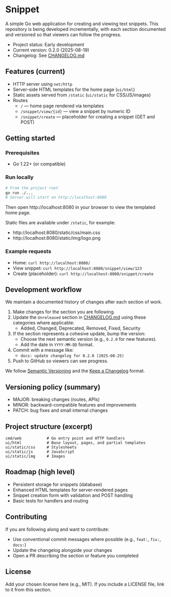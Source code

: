# Snippet

A simple Go web application for creating and viewing text snippets. This repository is being developed incrementally, with each section documented and versioned so that viewers can follow the progress.

- Project status: Early development
- Current version: 0.2.0 (2025-08-19)
- Changelog: See [CHANGELOG.md](./CHANGELOG.md)

## Features (current)
- HTTP server using `net/http`
- Server-side HTML templates for the home page (`ui/html`)
- Static assets served from `/static` (`ui/static` for CSS/JS/images)
- Routes
  - `/` — home page rendered via templates
  - `/snippet/view/{id}` — view a snippet by numeric ID
  - `/snippet/create` — placeholder for creating a snippet (GET and POST)

## Getting started

### Prerequisites
- Go 1.22+ (or compatible)

### Run locally
```bash
# From the project root
go run ./...
# Server will start on http://localhost:8080
```

Then open http://localhost:8080 in your browser to view the templated home page.

Static files are available under `/static`, for example:
- http://localhost:8080/static/css/main.css
- http://localhost:8080/static/img/logo.png

### Example requests
- Home: `curl http://localhost:8080/`
- View snippet: `curl http://localhost:8080/snippet/view/123`
- Create (placeholder): `curl http://localhost:8080/snippet/create`

## Development workflow
We maintain a documented history of changes after each section of work.

1. Make changes for the section you are following.
2. Update the `Unreleased` section in [CHANGELOG.md](./CHANGELOG.md) using these categories where applicable:
   - Added, Changed, Deprecated, Removed, Fixed, Security
3. If the section represents a cohesive update, bump the version:
   - Choose the next semantic version (e.g., `0.2.0` for new features).
   - Add the date in `YYYY-MM-DD` format.
4. Commit with a message like:
   - `docs: update changelog for 0.2.0 (2025-08-25)`
5. Push to GitHub so viewers can see progress.

We follow [Semantic Versioning](https://semver.org/) and the [Keep a Changelog](https://keepachangelog.com/) format.

## Versioning policy (summary)
- MAJOR: breaking changes (routes, APIs)
- MINOR: backward-compatible features and improvements
- PATCH: bug fixes and small internal changes

## Project structure (excerpt)
```
cmd/web           # Go entry point and HTTP handlers
ui/html           # Base layout, pages, and partial templates
ui/static/css     # Stylesheets
ui/static/js      # JavaScript
ui/static/img     # Images
```

## Roadmap (high level)
- Persistent storage for snippets (database)
- Enhanced HTML templates for server-rendered pages
- Snippet creation form with validation and POST handling
- Basic tests for handlers and routing

## Contributing
If you are following along and want to contribute:
- Use conventional commit messages where possible (e.g., `feat:`, `fix:`, `docs:`)
- Update the changelog alongside your changes
- Open a PR describing the section or feature you completed

## License
Add your chosen license here (e.g., MIT). If you include a LICENSE file, link to it from this section.
